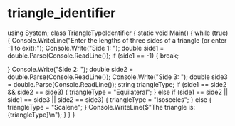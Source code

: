 # triangle_identifier
using System;
class TriangleTypeIdentifier
{
 static void Main()
 {
 while (true)
 {
 Console.WriteLine("Enter the lengths of three sides of a triangle (or enter -1 to exit):");
 Console.Write("Side 1: ");
 double side1 = double.Parse(Console.ReadLine());
 if (side1 == -1)
 {
 break;
 
}
 Console.Write("Side 2: ");
 double side2 = double.Parse(Console.ReadLine());
 Console.Write("Side 3: ");
 double side3 = double.Parse(Console.ReadLine());
 string triangleType;
 if (side1 == side2 && side2 == side3)
 {
 triangleType = "Equilateral";
 }
 else if (side1 == side2 || side1 == side3 || side2 == side3)
 {
 triangleType = "Isosceles";
 }
 else
 {
 triangleType = "Scalene";
 }
 Console.WriteLine($"The triangle is: {triangleType}\n");
 }
 }
}
